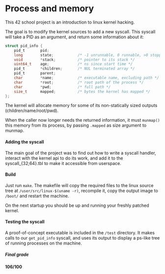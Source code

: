 # Process and memory

This 42 school project is an introduction to linux kernel hacking.

The goal is to modify the kernel sources to add a new syscall.
This syscall will take a PID as an argument, and return some information about it:

```C
struct pid_info {
	pid_t		pid;
	long		state;           /* -1 unrunnable, 0 runnable, >0 stopped: */
	void		*stack;          /* pointer to its stack */
	uint64_t	age;             /* ns since start time */
	pid_t		*children;       /* NUL terminated array */
	pid_t		parent;
	char		*name;           /* executable name, excluding path */
	char		*root;           /* root path of the process */
	char		*pwd;            /* full path */
	size_t		mapped;          /* bytes the kernel has mapped */
};
```

The kernel will allocate memory for some of its non-statically sized outputs (children/name/root/pwd). 

When the caller now longer needs the returned information, it must `munmap()` this memory from its process, 
by passing `.mapped` as size argument to munmap.

#### Adding the syscall

The main goal of the project was to find out how to write a syscall handler, interact with the kernel api to do its work, 
and add it to the syscall_{32;64}.tbl to make it accessible from userspace.

#### Build

Just run `make`. The makefile will copy the required files to the linux source tree at `/user/src/linux-$(uname -r)`,
recompile it, copy the output image to `/boot/` and restart the machine. 

On the next startup you should be up and running your freshly patched kernel.

#### Testing the syscall

A proof-of-concept executable is included in the `/test` directory. It makes calls to our `get_pid_info` syscall,
and uses its output to display a ps-like tree of running processes on the machine.

##### Final grade

**106/100**
